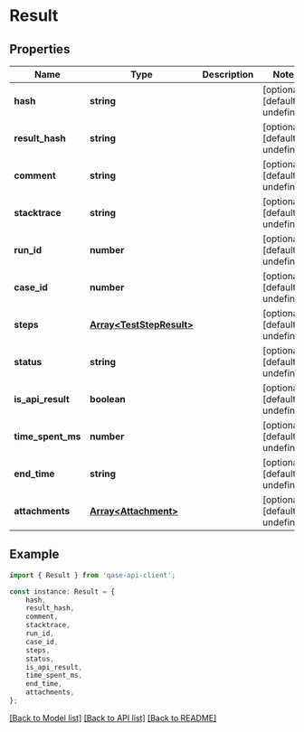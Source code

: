 # Result


## Properties

Name | Type | Description | Notes
------------ | ------------- | ------------- | -------------
**hash** | **string** |  | [optional] [default to undefined]
**result_hash** | **string** |  | [optional] [default to undefined]
**comment** | **string** |  | [optional] [default to undefined]
**stacktrace** | **string** |  | [optional] [default to undefined]
**run_id** | **number** |  | [optional] [default to undefined]
**case_id** | **number** |  | [optional] [default to undefined]
**steps** | [**Array&lt;TestStepResult&gt;**](TestStepResult.md) |  | [optional] [default to undefined]
**status** | **string** |  | [optional] [default to undefined]
**is_api_result** | **boolean** |  | [optional] [default to undefined]
**time_spent_ms** | **number** |  | [optional] [default to undefined]
**end_time** | **string** |  | [optional] [default to undefined]
**attachments** | [**Array&lt;Attachment&gt;**](Attachment.md) |  | [optional] [default to undefined]

## Example

```typescript
import { Result } from 'qase-api-client';

const instance: Result = {
    hash,
    result_hash,
    comment,
    stacktrace,
    run_id,
    case_id,
    steps,
    status,
    is_api_result,
    time_spent_ms,
    end_time,
    attachments,
};
```

[[Back to Model list]](../README.md#documentation-for-models) [[Back to API list]](../README.md#documentation-for-api-endpoints) [[Back to README]](../README.md)
